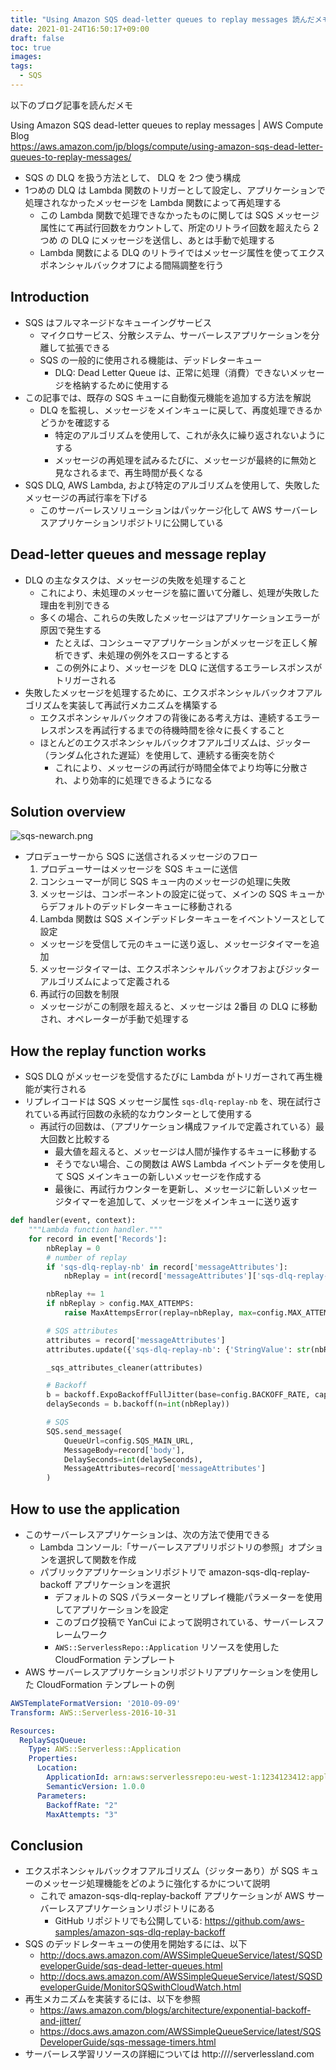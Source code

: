 ```yaml
---
title: "Using Amazon SQS dead-letter queues to replay messages 読んだメモ"
date: 2021-01-24T16:50:17+09:00
draft: false
toc: true
images:
tags: 
  - SQS
---
```


以下のブログ記事を読んだメモ

Using Amazon SQS dead-letter queues to replay messages | AWS Compute Blog  
https://aws.amazon.com/jp/blogs/compute/using-amazon-sqs-dead-letter-queues-to-replay-messages/

- SQS の DLQ を扱う方法として、 DLQ を 2つ 使う構成
- 1つめの DLQ は Lambda 関数のトリガーとして設定し、アプリケーションで処理されなかったメッセージを Lambda 関数によって再処理する
  - この Lambda 関数で処理できなかったものに関しては SQS メッセージ属性にて再試行回数をカウントして、所定のリトライ回数を超えたら 2つめ の DLQ にメッセージを送信し、あとは手動で処理する
  - Lambda 関数による DLQ のリトライではメッセージ属性を使ってエクスポネンシャルバックオフによる間隔調整を行う

<!--more-->


## Introduction

- SQS はフルマネージドなキューイングサービス
  - マイクロサービス、分散システム、サーバーレスアプリケーションを分離して拡張できる
  - SQS の一般的に使用される機能は、デッドレターキュー
    - DLQ: Dead Letter Queue は、正常に処理（消費）できないメッセージを格納するために使用する
- この記事では、既存の SQS キューに自動復元機能を追加する方法を解説
  - DLQ を監視し、メッセージをメインキューに戻して、再度処理できるかどうかを確認する
    - 特定のアルゴリズムを使用して、これが永久に繰り返されないようにする
    - メッセージの再処理を試みるたびに、メッセージが最終的に無効と見なされるまで、再生時間が長くなる
- SQS DLQ, AWS Lambda, および特定のアルゴリズムを使用して、失敗したメッセージの再試行率を下げる
  - このサーバーレスソリューションはパッケージ化して AWS サーバーレスアプリケーションリポジトリに公開している


## Dead-letter queues and message replay

- DLQ の主なタスクは、メッセージの失敗を処理すること
  - これにより、未処理のメッセージを脇に置いて分離し、処理が失敗した理由を判別できる
  - 多くの場合、これらの失敗したメッセージはアプリケーションエラーが原因で発生する
    - たとえば、コンシューマアプリケーションがメッセージを正しく解析できず、未処理の例外をスローするとする
    - この例外により、メッセージを DLQ に送信するエラーレスポンスがトリガーされる
- 失敗したメッセージを処理するために、エクスポネンシャルバックオフアルゴリズムを実装して再試行メカニズムを構築する
  - エクスポネンシャルバックオフの背後にある考え方は、連続するエラーレスポンスを再試行するまでの待機時間を徐々に長くすること
  - ほとんどのエクスポネンシャルバックオフアルゴリズムは、ジッター（ランダム化された遅延）を使用して、連続する衝突を防ぐ
    - これにより、メッセージの再試行が時間全体でより均等に分散され、より効率的に処理できるようになる


## Solution overview

![sqs-newarch.png](/images/read-using-amazon-sqs-dead-letter-queues-to-replay-messages/sqs-newarch.png)

- プロデューサーから SQS に送信されるメッセージのフロー
  1. プロデューサーはメッセージを SQS キューに送信
  2. コンシューマーが同じ SQS キュー内のメッセージの処理に失敗
  3. メッセージは、コンポーネントの設定に従って、メインの SQS キューからデフォルトのデッドレターキューに移動される
  4. Lambda 関数は SQS メインデッドレターキューをイベントソースとして設定
    - メッセージを受信して元のキューに送り返し、メッセージタイマーを追加
  5. メッセージタイマーは、エクスポネンシャルバックオフおよびジッターアルゴリズムによって定義される
  6. 再試行の回数を制限
    - メッセージがこの制限を超えると、メッセージは 2番目 の DLQ に移動され、オペレーターが手動で処理する


## How the replay function works

- SQS DLQ がメッセージを受信するたびに Lambda がトリガーされて再生機能が実行される
- リプレイコードは SQS メッセージ属性 `sqs-dlq-replay-nb` を、現在試行されている再試行回数の永続的なカウンターとして使用する
  - 再試行の回数は、（アプリケーション構成ファイルで定義されている）最大回数と比較する
    - 最大値を超えると、メッセージは人間が操作するキューに移動する
    - そうでない場合、この関数は AWS Lambda イベントデータを使用して SQS メインキューの新しいメッセージを作成する
    - 最後に、再試行カウンターを更新し、メッセージに新しいメッセージタイマーを追加して、メッセージをメインキューに送り返す

```py
def handler(event, context):
    """Lambda function handler."""
    for record in event['Records']:
        nbReplay = 0
        # number of replay
        if 'sqs-dlq-replay-nb' in record['messageAttributes']:
            nbReplay = int(record['messageAttributes']['sqs-dlq-replay-nb']["stringValue"])

        nbReplay += 1
        if nbReplay > config.MAX_ATTEMPS:
            raise MaxAttempsError(replay=nbReplay, max=config.MAX_ATTEMPS)

        # SQS attributes
        attributes = record['messageAttributes']
        attributes.update({'sqs-dlq-replay-nb': {'StringValue': str(nbReplay), 'DataType': 'Number'}})

        _sqs_attributes_cleaner(attributes)

        # Backoff
        b = backoff.ExpoBackoffFullJitter(base=config.BACKOFF_RATE, cap=config.MESSAGE_RETENTION_PERIOD)
        delaySeconds = b.backoff(n=int(nbReplay))

        # SQS
        SQS.send_message(
            QueueUrl=config.SQS_MAIN_URL,
            MessageBody=record['body'],
            DelaySeconds=int(delaySeconds),
            MessageAttributes=record['messageAttributes']
        )
```


## How to use the application

- このサーバーレスアプリケーションは、次の方法で使用できる
  - Lambda コンソール:「サーバーレスアプリリポジトリの参照」オプションを選択して関数を作成
  - パブリックアプリケーションリポジトリで amazon-sqs-dlq-replay-backoff アプリケーションを選択
    - デフォルトの SQS パラメーターとリプレイ機能パラメーターを使用してアプリケーションを設定
    - このブログ投稿で YanCui によって説明されている、サーバーレスフレームワーク
    - `AWS::ServerlessRepo::Application` リソースを使用した CloudFormation テンプレート
- AWS サーバーレスアプリケーションリポジトリアプリケーションを使用した CloudFormation テンプレートの例

```yaml
AWSTemplateFormatVersion: '2010-09-09'
Transform: AWS::Serverless-2016-10-31

Resources:
  ReplaySqsQueue:
    Type: AWS::Serverless::Application
    Properties:
      Location: 
        ApplicationId: arn:aws:serverlessrepo:eu-west-1:1234123412:applications~sqs-dlq-replay
        SemanticVersion: 1.0.0
      Parameters:
        BackoffRate: "2"
        MaxAttempts: "3"
```


## Conclusion

- エクスポネンシャルバックオフアルゴリズム（ジッターあり）が SQS キューのメッセージ処理機能をどのように強化するかについて説明
  - これで amazon-sqs-dlq-replay-backoff アプリケーションが AWS サーバーレスアプリケーションリポジトリにある
    - GitHub リポジトリでも公開している: https://github.com/aws-samples/amazon-sqs-dlq-replay-backoff
- SQS のデッドレターキューの使用を開始するには、以下
  - http://docs.aws.amazon.com/AWSSimpleQueueService/latest/SQSDeveloperGuide/sqs-dead-letter-queues.html
  - http://docs.aws.amazon.com/AWSSimpleQueueService/latest/SQSDeveloperGuide/MonitorSQSwithCloudWatch.html
- 再生メカニズムを実装するには、以下を参照
  - https://aws.amazon.com/blogs/architecture/exponential-backoff-and-jitter/
  - https://docs.aws.amazon.com/AWSSimpleQueueService/latest/SQSDeveloperGuide/sqs-message-timers.html
- サーバーレス学習リソースの詳細については http:////serverlessland.com
